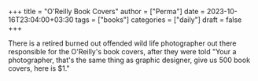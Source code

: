 +++
title = "O'Reilly Book Covers"
author = ["Perma"]
date = 2023-10-16T23:04:00+03:30
tags = ["books"]
categories = ["daily"]
draft = false
+++

There is a retired burned out offended wild life photographer out there responsible for the O'Reilly's book covers, after they were told "Your a photographer, that's the same thing as graphic designer, give us 500 book covers, here is $1."

